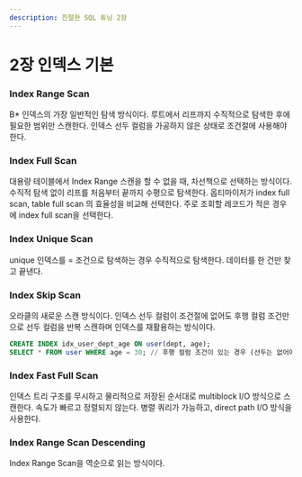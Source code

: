 ```yaml
---
description: 친절한 SQL 튜닝 2장
---
```


# 2장 인덱스 기본

### Index Range Scan

B\* 인덱스의 가장 일반적인 탐색 방식이다. 루트에서 리프까지 수직적으로 탐색한 후에 필요한 범위만 스캔한다. 인덱스 선두 컬럼을 가공하지 않은 상태로 조건절에 사용해야 한다.

### Index Full Scan

대용량 테이블에서 Index Range 스캔을 할 수 없을 때, 차선책으로 선택하는 방식이다. 수직적 탐색 없이 리프를 처음부터 끝까지 수평으로 탐색한다. 옵티마이저가 index full scan, table full scan 의 효율성을 비교해 선택한다. 주로 조회할 레코드가 적은 경우에 index full scan을 선택한다.

### Index Unique Scan

unique 인덱스를 = 조건으로 탐색하는 경우 수직적으로 탐색한다. 데이터를 한 건만 찾고 끝낸다.

### Index Skip Scan

오라클의 새로운 스캔 방식이다. 인덱스 선두 컬럼이 조건절에 없어도 후행 컬럼 조건만으로 선두 컬럼을 반복 스캔하며 인덱스를 재활용하는 방식이다.

```sql
CREATE INDEX idx_user_dept_age ON user(dept, age);
SELECT * FROM user WHERE age = 30; // 후행 컬럼 조건이 있는 경우 (선두는 없어야 함)
```

### Index Fast Full Scan

인덱스 트리 구조를 무시하고 물리적으로 저장된 순서대로 multiblock I/O 방식으로 스캔한다. 속도가 빠르고 정렬되지 않는다. 병렬 쿼리가 가능하고, direct path I/O 방식을 사용한다.

### Index Range Scan Descending

Index Range Scan을 역순으로 읽는 방식이다.

